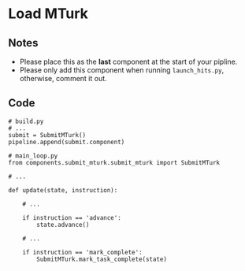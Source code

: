 # Load MTurk

## Notes

- Please place this as the **last** component at the start of your pipline.
- Please only add this component when running `launch_hits.py`, otherwise, comment it out.

## Code

```python3
# build.py
# ...
submit = SubmitMTurk()
pipeline.append(submit.component)
```

```python3
# main_loop.py
from components.submit_mturk.submit_mturk import SubmitMTurk

# ...

def update(state, instruction):

    # ...

    if instruction == 'advance':
        state.advance()

    # ...

    if instruction == 'mark_complete':
        SubmitMTurk.mark_task_complete(state)
```